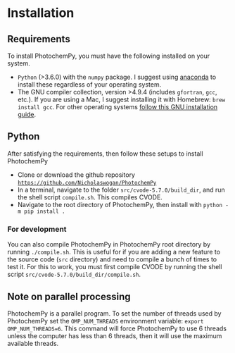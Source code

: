 # Installation

## Requirements
To install PhotochemPy, you must have the following installed on your system.
- `Python` (>3.6.0) with the `numpy` package. I suggest using [anaconda](https://www.anaconda.com/) to install these regardless of your operating system.
- The GNU compiler collection, version >4.9.4 (includes `gfortran`, `gcc`, etc.). If you are using a Mac, I suggest installing it with Homebrew: `brew install gcc`. For other operating systems [follow this GNU installation guide](https://gcc.gnu.org/install/binaries.html).

## Python
After satisfying the requirements, then follow these setups to install PhotochemPy

- Clone or download the github repository [`https://github.com/Nicholaswogan/PhotochemPy`](https://github.com/Nicholaswogan/PhotochemPy)
- In a terminal, navigate to the folder `src/cvode-5.7.0/build_dir`, and run the shell script `compile.sh`. This compiles CVODE.
- Navigate to the root directory of PhotochemPy, then install with `python -m pip install .`

### For development
You can also compile PhotochemPy in PhotochemPy root directory by running `./compile.sh`. This is useful for if you are adding a new feature to the source code (`src` directory) and need to compile a bunch of times to test it. For this to work,  you must first compile CVODE by running the shell script `src/cvode-5.7.0/build_dir/compile.sh`.

<!-- ## Fortran
If you prefer to use the code exclusively in Fortran, that is OK too. Examples are provided in the folder [examples/fortran_example](https://github.com/Nicholaswogan/PhotochemPy/tree/main/examples/fortran_example). -->

## Note on parallel processing
PhotochemPy is a parallel program. To set the number of threads used by PhotochemPy set the `OMP_NUM_THREADS` environment variable: `export OMP_NUM_THREADS=6`. This command will force PhotochemPy to use 6 threads unless the computer has less than 6 threads, then it will use the maximum available threads.

